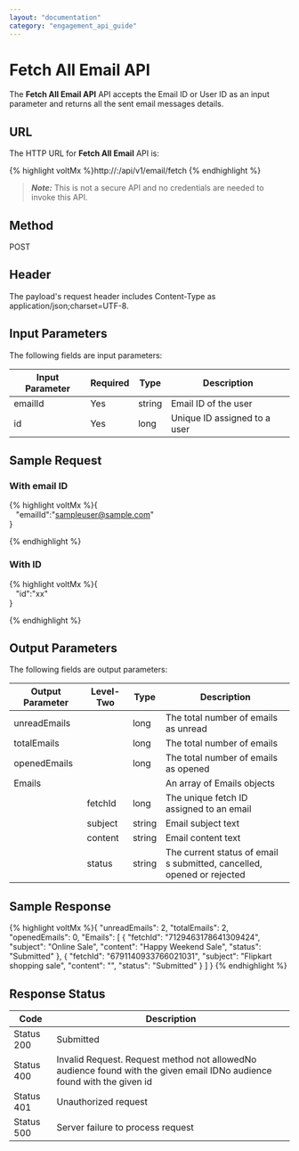 ```yaml
---
layout: "documentation"
category: "engagement_api_guide"
---
```


# Fetch All Email API

The **Fetch All Email API** API accepts the Email ID or User ID as an input parameter and returns all the sent email messages details.

## URL

The HTTP URL for **Fetch All Email** API is:

{% highlight voltMx %}http://<host or ip>:<port>/api/v1/email/fetch
{% endhighlight %}

> **_Note:_** This is not a secure API and no credentials are needed to invoke this API.

## Method

POST

## Header

The payload's request header includes Content-Type as application/json;charset=UTF-8.

## Input Parameters

The following fields are input parameters:

| Input Parameter | Required | Type   | Description                  |
| --------------- | -------- | ------ | ---------------------------- |
| emailId         | Yes      | string | Email ID of the user         |
| id              | Yes      | long   | Unique ID assigned to a user |

## Sample Request

### With email ID

{% highlight voltMx %}{  
   "emailId":"sampleuser@sample.com"  
}

{% endhighlight %}

### With ID

{% highlight voltMx %}{  
   "id":"xx"  
}

{% endhighlight %}

## Output Parameters

The following fields are output parameters:

| Output Parameter | Level- Two | Type   | Description                                                            |
| ---------------- | ---------- | ------ | ---------------------------------------------------------------------- |
| unreadEmails     |            | long   | The total number of emails as unread                                   |
| totalEmails      |            | long   | The total number of emails                                             |
| openedEmails     |            | long   | The total number of emails as opened                                   |
| Emails           |            |        | An array of Emails objects                                             |
|                  | fetchId    | long   | The unique fetch ID assigned to an email                               |
|                  | subject    | string | Email subject text                                                     |
|                  | content    | string | Email content text                                                     |
|                  | status     | string | The current status of email s submitted, cancelled, opened or rejected |

## Sample Response

{% highlight voltMx %}{
"unreadEmails": 2,
"totalEmails": 2,
"openedEmails": 0,
"Emails": [
{
"fetchId": "7129463178641309424",
"subject": "Online Sale",
"content": "Happy Weekend Sale",
"status": "Submitted"
},
{
"fetchId": "6791140933766021031",
"subject": "Flipkart shopping sale",
"content": "",
"status": "Submitted"
}
]
}
{% endhighlight %}

## Response Status

| Code       | Description                                                                                                             |
| ---------- | ----------------------------------------------------------------------------------------------------------------------- |
| Status 200 | Submitted                                                                                                               |
| Status 400 | Invalid Request. Request method not allowedNo audience found with the given email IDNo audience found with the given id |
| Status 401 | Unauthorized request                                                                                                    |
| Status 500 | Server failure to process request                                                                                       |
